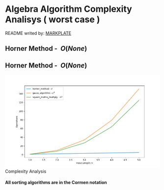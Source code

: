 

**Algebra Algorithm Complexity Analisys ( worst case )**
========================================================

README writed by: [MARKPLATE](https://github.com/cecinuga/markplate)

**Horner Method - $\ O(None)$**
-------------------------------

**Horner Method - $\ O(None)$**
-------------------------------

![](./source/algebra_complexity.png)Complexity Analysis
  

  
#### All sorting algorithms are in the Cormen notation

